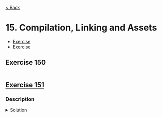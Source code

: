 [< Back](README.md)

# 15. Compilation, Linking and Assets

* [Exercise ](#exercise-150)
* [Exercise ](#exercise-151)

## Exercise 150

```cpp

```

## [Exercise 151][1]
### Description

<details>
   <summary>Solution</summary>

```cpp

```
</details>

[1]: 15_exercises.cpp
